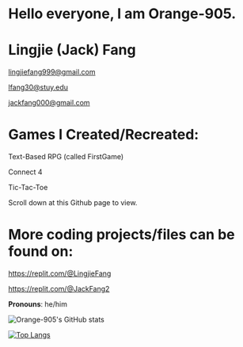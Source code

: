 # Hello everyone, I am Orange-905. 

# Lingjie (Jack) Fang

lingjiefang999@gmail.com

lfang30@stuy.edu

jackfang000@gmail.com


# Games I Created/Recreated: 

Text-Based RPG (called FirstGame)

Connect 4

Tic-Tac-Toe

Scroll down at this Github page to view.


# More coding projects/files can be found on:

https://replit.com/@LingjieFang

https://replit.com/@JackFang2


**Pronouns**: he/him

![Orange-905's GitHub stats](https://github-readme-stats.vercel.app/api?username=Orange-905&show_icons=true&theme=tokyonight)

[![Top Langs](https://github-readme-stats.vercel.app/api/top-langs/?username=Orange-905&show_icons=true&theme=tokyonight)](https://github.com/Orange-905/github-readme-stats)
